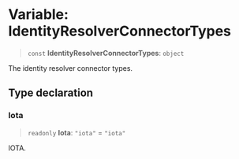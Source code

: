 # Variable: IdentityResolverConnectorTypes

> `const` **IdentityResolverConnectorTypes**: `object`

The identity resolver connector types.

## Type declaration

### Iota

> `readonly` **Iota**: `"iota"` = `"iota"`

IOTA.
